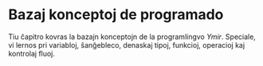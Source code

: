 # Bazaj konceptoj de programado

Tiu ĉapitro kovras la bazajn konceptojn de la programlingvo
*Ymir*. Speciale, vi lernos pri variabloj, ŝanĝebleco, denaskaj tipoj,
funkcioj, operacioj kaj kontrolaj fluoj.



